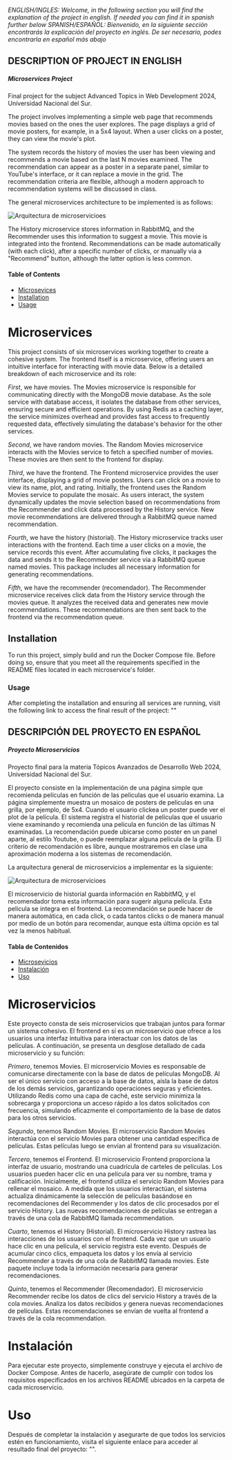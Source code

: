 *ENGLISH/INGLES: Welcome, in the following section you will find the explanation of the project in english. If needed you can find it in spanish further below*
*SPANISH/ESPAÑOL: Bienvenido, en la siguiente sección encontrarás la explicación del proyecto en inglés. De ser necesario, podes encontrarla en español más abajo*

## DESCRIPTION OF PROJECT IN ENGLISH ##

##### Microservices Project 
Final project for the subject Advanced Topics in Web Development 2024, Universidad Nacional del Sur.

The project involves implementing a simple web page that recommends movies based on the ones the user explores. The page displays a grid of movie posters, for example, in a 5x4 layout. When a user clicks on a poster, they can view the movie's plot.

The system records the history of movies the user has been viewing and recommends a movie based on the last N movies examined. The recommendation can appear as a poster in a separate panel, similar to YouTube's interface, or it can replace a movie in the grid. The recommendation criteria are flexible, although a modern approach to recommendation systems will be discussed in class.

The general microservices architecture to be implemented is as follows:

![Arquitectura de microservicioes](assets/arquitectura.png)

The History microservice stores information in RabbitMQ, and the Recommender uses this information to suggest a movie. This movie is integrated into the frontend. Recommendations can be made automatically (with each click), after a specific number of clicks, or manually via a "Recommend" button, although the latter option is less common.

#### Table of Contents
- [Microsevices](#microservices)
- [Installation](#installation)
- [Usage](#usage)

# Microservices
This project consists of six microservices working together to create a cohesive system. The frontend itself is a microservice, offering users an intuitive interface for interacting with movie data. Below is a detailed breakdown of each microservice and its role:

*First*, we have movies. 
The Movies microservice is responsible for communicating directly with the MongoDB movie database. As the sole service with database access, it isolates the database from other services, ensuring secure and efficient operations. By using Redis as a caching layer, the service minimizes overhead and provides fast access to frequently requested data, effectively simulating the database's behavior for the other services.

*Second*, we have random movies. 
The Random Movies microservice interacts with the Movies service to fetch a specified number of movies. These movies are then sent to the frontend for display. 

*Third*, we have the frontend. 
The Frontend microservice provides the user interface, displaying a grid of movie posters. Users can click on a movie to view its name, plot, and rating. Initially, the frontend uses the Random Movies service to populate the mosaic. As users interact, the system dynamically updates the movie selection based on recommendations from the Recommender and click data processed by the History service. New movie recommendations are delivered through a RabbitMQ queue named recommendation.

*Fourth*, we have the history (historial). 
The History microservice tracks user interactions with the frontend. Each time a user clicks on a movie, the service records this event. After accumulating five clicks, it packages the data and sends it to the Recommender service via a RabbitMQ queue named movies. This package includes all necessary information for generating recommendations.

*Fifth*, we have the recommender (recomendador). 
The Recommender microservice receives click data from the History service through the movies queue. It analyzes the received data and generates new movie recommendations. These recommendations are then sent back to the frontend via the recommendation queue.

## Installation
To run this project, simply build and run the Docker Compose file. Before doing so, ensure that you meet all the requirements specified in the README files located in each microservice's folder.

### Usage
After completing the installation and ensuring all services are running, visit the following link to access the final result of the project: ""



## DESCRIPCIÓN DEL PROYECTO EN ESPAÑOL ##

##### Proyecto Microservicios
Proyecto final para la materia Tópicos Avanzados de Desarrollo Web 2024, Universidad Nacional del Sur.

El proyecto consiste en la implementación de una página simple que recomienda películas en función de las peliculas que el usuario examina. La página simplemente muestra un mosaico de posters de peliculas en una grilla, por ejemplo, de 5x4. Cuando el usuario clickea un poster puede ver el plot de la película. 
El sistema registra el historial de películas que el usuario viene examinando y recomienda una pelicula en función de las últimas N examinadas. La recomendación puede ubicarse como poster en un panel aparte, al estilo Youtube, o puede reemplazar alguna pelicula de la grilla. El criterio de recomendación es libre, aunque mostraremos en clase una aproximación moderna a los sistemas de recomendación. 

La arquitectura general de microservicios a implementar es la siguiente:

![Arquitectura de microservicioes](assets/arquitectura.png)

El microservicio de historial guarda información en RabbitMQ, y el recomendador toma esta información para sugerir alguna película. Esta pelicula se integra en el frontend. La recomendación se puede hacer de manera automática, en cada click, o cada tantos clicks o de manera manual por medio de un botón para recomendar, aunque esta última opción es tal vez la menos habitual. 

#### Tabla de Contenidos
- [Microsevicios](#microservicios)
- [Instalación](#instalacion)
- [Uso](#uso)

# Microservicios
Este proyecto consta de seis microservicios que trabajan juntos para formar un sistema cohesivo. El frontend en sí es un microservicio que ofrece a los usuarios una interfaz intuitiva para interactuar con los datos de las películas. A continuación, se presenta un desglose detallado de cada microservicio y su función:

*Primero*, tenemos Movies.
El microservicio Movies es responsable de comunicarse directamente con la base de datos de películas MongoDB. Al ser el único servicio con acceso a la base de datos, aísla la base de datos de los demás servicios, garantizando operaciones seguras y eficientes. Utilizando Redis como una capa de caché, este servicio minimiza la sobrecarga y proporciona un acceso rápido a los datos solicitados con frecuencia, simulando eficazmente el comportamiento de la base de datos para los otros servicios.

*Segundo*, tenemos Random Movies.
El microservicio Random Movies interactúa con el servicio Movies para obtener una cantidad específica de películas. Estas películas luego se envían al frontend para su visualización.

*Tercero*, tenemos el Frontend.
El microservicio Frontend proporciona la interfaz de usuario, mostrando una cuadrícula de carteles de películas. Los usuarios pueden hacer clic en una película para ver su nombre, trama y calificación. Inicialmente, el frontend utiliza el servicio Random Movies para rellenar el mosaico. A medida que los usuarios interactúan, el sistema actualiza dinámicamente la selección de películas basándose en recomendaciones del Recommender y los datos de clic procesados por el servicio History. Las nuevas recomendaciones de películas se entregan a través de una cola de RabbitMQ llamada recommendation.

*Cuarto*, tenemos el History (Historial).
El microservicio History rastrea las interacciones de los usuarios con el frontend. Cada vez que un usuario hace clic en una película, el servicio registra este evento. Después de acumular cinco clics, empaqueta los datos y los envía al servicio Recommender a través de una cola de RabbitMQ llamada movies. Este paquete incluye toda la información necesaria para generar recomendaciones.

*Quinto*, tenemos el Recommender (Recomendador).
El microservicio Recommender recibe los datos de clics del servicio History a través de la cola movies. Analiza los datos recibidos y genera nuevas recomendaciones de películas. Estas recomendaciones se envían de vuelta al frontend a través de la cola recommendation.

# Instalación
Para ejecutar este proyecto, simplemente construye y ejecuta el archivo de Docker Compose. Antes de hacerlo, asegúrate de cumplir con todos los requisitos especificados en los archivos README ubicados en la carpeta de cada microservicio.

# Uso
Después de completar la instalación y asegurarte de que todos los servicios estén en funcionamiento, visita el siguiente enlace para acceder al resultado final del proyecto: "".